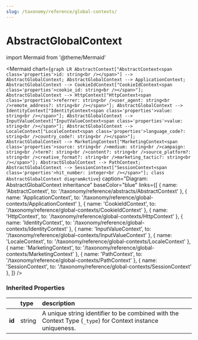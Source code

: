 ```yaml
---
slug: /taxonomy/reference/global-contexts/
---
```


# AbstractGlobalContext



import Mermaid from '@theme/Mermaid'

<Mermaid chart={`
    graph LR
      AbstractContext["AbstractContext<span class='properties'>id: string<br /></span>"] -->       AbstractGlobalContext;
      AbstractGlobalContext --> ApplicationContext;
      AbstractGlobalContext --> CookieIdContext["CookieIdContext<span class='properties'>cookie_id: string<br /></span>"];
      AbstractGlobalContext --> HttpContext["HttpContext<span class='properties'>referrer: string<br />user_agent: string<br />remote_address?: string<br /></span>"];
      AbstractGlobalContext --> IdentityContext["IdentityContext<span class='properties'>value: string<br /></span>"];
      AbstractGlobalContext --> InputValueContext["InputValueContext<span class='properties'>value: string<br /></span>"];
      AbstractGlobalContext --> LocaleContext["LocaleContext<span class='properties'>language_code?: string<br />country_code?: string<br /></span>"];
      AbstractGlobalContext --> MarketingContext["MarketingContext<span class='properties'>source: string<br />medium: string<br />campaign: string<br />term?: string<br />content?: string<br />source_platform?: string<br />creative_format?: string<br />marketing_tactic?: string<br /></span>"];
      AbstractGlobalContext --> PathContext;
      AbstractGlobalContext --> SessionContext["SessionContext<span class='properties'>hit_number: integer<br /></span>"];
    class AbstractGlobalContext diagramActive
  `}
  caption="Diagram: AbstractGlobalContext inheritance"
  baseColor="blue"
  links={[
{ name: 'AbstractContext', to: '/taxonomy/reference/abstracts/AbstractContext' }, { name: 'ApplicationContext', to: '/taxonomy/reference/global-contexts/ApplicationContext' }, { name: 'CookieIdContext', to: '/taxonomy/reference/global-contexts/CookieIdContext' }, { name: 'HttpContext', to: '/taxonomy/reference/global-contexts/HttpContext' }, { name: 'IdentityContext', to: '/taxonomy/reference/global-contexts/IdentityContext' }, { name: 'InputValueContext', to: '/taxonomy/reference/global-contexts/InputValueContext' }, { name: 'LocaleContext', to: '/taxonomy/reference/global-contexts/LocaleContext' }, { name: 'MarketingContext', to: '/taxonomy/reference/global-contexts/MarketingContext' }, { name: 'PathContext', to: '/taxonomy/reference/global-contexts/PathContext' }, { name: 'SessionContext', to: '/taxonomy/reference/global-contexts/SessionContext' },   ]}
/>

### Inherited Properties

|        | type   | description                                                                                                |
|:-------|:-------|:-----------------------------------------------------------------------------------------------------------|
| **id** | string | A unique string identifier to be combined with the Context Type (`_type`) for Context instance uniqueness. |


